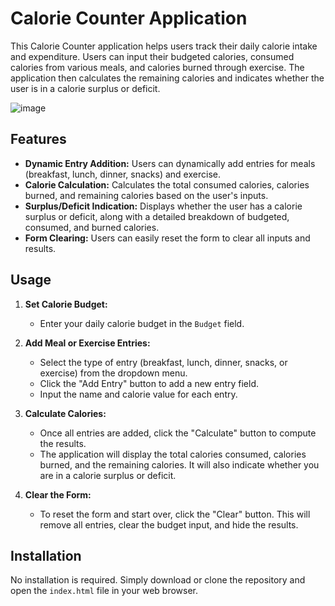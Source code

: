# Calorie Counter Application

This Calorie Counter application helps users track their daily calorie intake and expenditure. Users can input their budgeted calories, consumed calories from various meals, and calories burned through exercise. The application then calculates the remaining calories and indicates whether the user is in a calorie surplus or deficit.

![image](https://github.com/user-attachments/assets/e5aa2e58-7bec-4eec-b66f-84421cd491d3)

## Features

- **Dynamic Entry Addition:** Users can dynamically add entries for meals (breakfast, lunch, dinner, snacks) and exercise.
- **Calorie Calculation:** Calculates the total consumed calories, calories burned, and remaining calories based on the user's inputs.
- **Surplus/Deficit Indication:** Displays whether the user has a calorie surplus or deficit, along with a detailed breakdown of budgeted, consumed, and burned calories.
- **Form Clearing:** Users can easily reset the form to clear all inputs and results.

## Usage

1. **Set Calorie Budget:**
   - Enter your daily calorie budget in the `Budget` field.

2. **Add Meal or Exercise Entries:**
   - Select the type of entry (breakfast, lunch, dinner, snacks, or exercise) from the dropdown menu.
   - Click the "Add Entry" button to add a new entry field.
   - Input the name and calorie value for each entry.

3. **Calculate Calories:**
   - Once all entries are added, click the "Calculate" button to compute the results.
   - The application will display the total calories consumed, calories burned, and the remaining calories. It will also indicate whether you are in a calorie surplus or deficit.

4. **Clear the Form:**
   - To reset the form and start over, click the "Clear" button. This will remove all entries, clear the budget input, and hide the results.

## Installation

No installation is required. Simply download or clone the repository and open the `index.html` file in your web browser.

